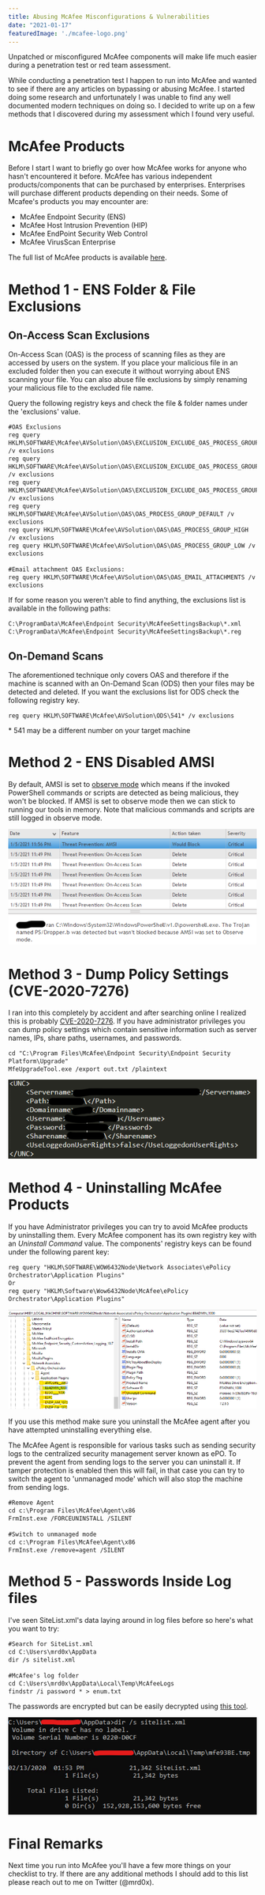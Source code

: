 ```yaml
---
title: Abusing McAfee Misconfigurations & Vulnerabilities
date: "2021-01-17"
featuredImage: './mcafee-logo.png'
---
```


Unpatched or misconfigured McAfee components will make life much easier during a penetration test or red team assessment<!-- end -->. 

While conducting a penetration test I happen to run into McAfee and wanted to see if there are any articles on bypassing or abusing McAfee. I started doing some research and unfortunately I was unable to find any well documented modern techniques on doing so. I decided to write up on a few methods that I discovered during my assessment which I found very useful.

# McAfee Products

Before I start I want to briefly go over how McAfee works for anyone who hasn't encountered it before. McAfee has various independent products/components that can be purchased by enterprises. Enterprises will purchase different products depending on their needs. Some of Mcafee's products you may encounter are:

* McAfee Endpoint Security (ENS)
* McAfee Host Intrusion Prevention (HIP)
* McAfee EndPoint Security Web Control
* McAfee VirusScan Enterprise

The full list of McAfee products is available <a href="https://www.mcafee.com/enterprise/en-ca/products/a-z.html">here</a>. 

# Method 1 - ENS Folder & File Exclusions

## On-Access Scan Exclusions

On-Access Scan (OAS) is the process of scanning files as they are accessed by users on the system. If you place your malicious file in an excluded folder then you can execute it without worrying about ENS scanning your file. You can also abuse file exclusions by simply renaming your malicious file to the excluded file name.

Query the following registry keys and check the file & folder names under the 'exclusions' value.

    #OAS Exclusions
    reg query HKLM\SOFTWARE\McAfee\AVSolution\OAS\EXCLUSION_EXCLUDE_OAS_PROCESS_GROUP_DEFAULT /v exclusions
    reg query HKLM\SOFTWARE\McAfee\AVSolution\OAS\EXCLUSION_EXCLUDE_OAS_PROCESS_GROUP_HIGH /v exclusions
    reg query HKLM\SOFTWARE\McAfee\AVSolution\OAS\EXCLUSION_EXCLUDE_OAS_PROCESS_GROUP_LOW /v exclusions
    reg query HKLM\SOFTWARE\McAfee\AVSolution\OAS\OAS_PROCESS_GROUP_DEFAULT /v exclusions
    reg query HKLM\SOFTWARE\McAfee\AVSolution\OAS\OAS_PROCESS_GROUP_HIGH /v exclusions
    reg query HKLM\SOFTWARE\McAfee\AVSolution\OAS\OAS_PROCESS_GROUP_LOW /v exclusions

    #Email attachment OAS Exclusions:
    reg query HKLM\SOFTWARE\McAfee\AVSolution\OAS\OAS_EMAIL_ATTACHMENTS /v exclusions


If for some reason you weren't able to find anything, the exclusions list is available in the following paths:

    C:\ProgramData\McAfee\Endpoint Security\McAfeeSettingsBackup\*.xml
    C:\ProgramData\McAfee\Endpoint Security\McAfeeSettingsBackup\*.reg


## On-Demand Scans

The aforementioned technique only covers OAS and therefore if the machine is scanned with an On-Demand Scan (ODS) then your files may be detected and deleted. If you want the exclusions list for ODS check the following registry key.

    
    reg query HKLM\SOFTWARE\McAfee\AVSolution\ODS\541* /v exclusions

\* 541 may be a different number on your target machine 


# Method 2 - ENS Disabled AMSI

By default, AMSI is set to <a href="https://www.mcafee.com/blogs/other-blogs/mcafee-labs/mcafee-amsi-integration-protects-against-malicious-scripts/">observe mode</a> which means if the invoked PowerShell commands or scripts are detected as being malicious, they won't be blocked. If AMSI is set to observe mode then we can stick to running our tools in memory. Note that malicious commands and scripts are still logged in observe mode.

![AMSI-Bypass](./AMSI_bypass.png)

# Method 3 - Dump Policy Settings (CVE-2020-7276)

I ran into this completely by accident and after searching online I realized this is probably <a href="https://cve.mitre.org/cgi-bin/cvename.cgi?name=CVE-2020-7276">CVE-2020-7276</a>. If you have administrator privileges you can dump policy settings which contain sensitive information such as server names, IPs, share paths, usernames, and passwords.

    cd "C:\Program Files\McAfee\Endpoint Security\Endpoint Security Platform\Upgrade"
    MfeUpgradeTool.exe /export out.txt /plaintext

![MfeUpgradeTool](./mfeupgradetool.png)

# Method 4 - Uninstalling McAfee Products

If you have Administrator privileges you can try to avoid McAfee products by uninstalling them. Every McAfee component has its own registry key with an <i>Uninstall Command</i> value. The components' registry keys can be found under the following parent key:

    reg query "HKLM\SOFTWARE\WOW6432Node\Network Associates\ePolicy Orchestrator\Application Plugins"
    Or
    reg query "HKLM\Software\Wow6432Node\McAfee\ePolicy Orchestrator\Application Plugins"

![Uninstall](./uninstall_plugins.png)

If you use this method make sure you uninstall the McAfee agent after you have attempted uninstalling everything else.

The McAfee Agent is responsible for various tasks such as sending security logs to the centralized security management server known as ePO. To prevent the agent from sending logs to the server you can uninstall it. If tamper protection is enabled then this will fail, in that case you can try to switch the agent to 'unmanaged mode' which will also stop the machine from sending logs.

    #Remove Agent
    cd c:\Program Files\McAfee\Agent\x86
    FrmInst.exe /FORCEUNINSTALL /SILENT

    #Switch to unmanaged mode
    cd c:\Program Files\McAfee\Agent\x86
    FrmInst.exe /remove=agent /SILENT

# Method 5 - Passwords Inside Log files

I've seen SiteList.xml's data laying around in log files before so here's what you want to try:

    #Search for SiteList.xml
    cd C:\Users\mrd0x\AppData
    dir /s sitelist.xml

    #McAfee's log folder
    cd C:\Users\mrd0x\AppData\Local\Temp\McAfeeLogs
    findstr /i password * > enum.txt

The passwords are encrypted but can be easily decrypted using <a href="https://github.com/funoverip/mcafee-sitelist-pwd-decryption">this tool</a>.

![McAfee-Logs](./mcafee_logs.png)

# Final Remarks

Next time you run into McAfee you'll have a few more things on your checklist to try. If there are any additional methods I should add to this list please reach out to me on Twitter (@mrd0x).